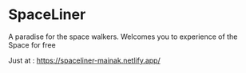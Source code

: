 # SpaceLiner

A paradise for the space walkers. Welcomes you to experience of the Space for free

Just at : https://spaceliner-mainak.netlify.app/
